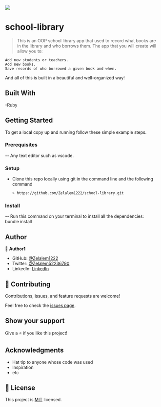 ![](https://img.shields.io/badge/Zelalem-blueviolet)

# school-library

> This is an OOP school library app that used to record what books are in the library and who borrows them.
   The app that you will create will allow you to:

    Add new students or teachers.
    Add new books.
    Save records of who borrowed a given book and when.
And all of this is built in a beautiful and well-organized way!


## Built With

-Ruby


## Getting Started

To get a local copy up and running follow these simple example steps.

### Prerequisites

-- Any text editor such as vscode.

### Setup

- Clone this repo locally using git in the command line and the following command
   ```bash
  > https://github.com/Zelalem1222/school-library.git
   ```
### Install

-- Run this command on your terminal to install all the dependencies: bundle install



## Author

👤 **Author1**

- GitHub: [@Zelalem1222](https://github.com/Zelalem1222)
- Twitter: [@Zelalem52236790](https://twitter.com/Zelalem52236790)
- LinkedIn: [LinkedIn](https://www.linkedin.com/in/zelalemfissha/)

## 🤝 Contributing

Contributions, issues, and feature requests are welcome!

Feel free to check the [issues page](https://github.com/Zelalem1222/school-library/issues).

## Show your support

Give a ⭐️ if you like this project!

## Acknowledgments

- Hat tip to anyone whose code was used
- Inspiration
- etc

## 📝 License

This project is [MIT](./LICENSE) licensed.

